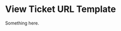 [title]: # (View Ticket URL Template)
[tags]: # (XXX)
[priority]: # (6025)
# View Ticket URL Template
Something here.
